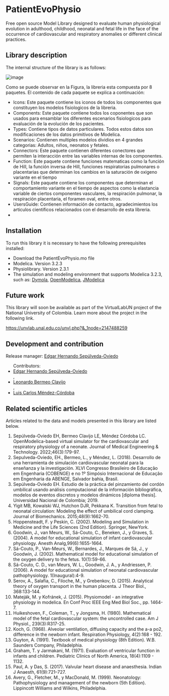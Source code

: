 # PatientEvoPhysio
Free open source Model Library designed to evaluate human physiological evolution in adulthood, childhood, neonatal and fetal life in the face of the occurrence of cardiovascular and respiratory anomalies or different clinical practices.

## Library description

The internal structure of the library is as follows:

![image](https://github.com/ehsepulvedao/PatientEvoPhysio/assets/7245709/b984a87f-c5c8-4d01-8544-f79505e25cea)

Como se puede observar en la Figura, la libreria esta compuesta por 8 paquetes. El contenido de cada paquete se explica a continuación:

<html>
<ul>
<li>Icons: Este paquete contiene los iconos de todos los componentes que constituyen los modelos fisiologicos de la libreria.</li>
<li>Components: Este paquete contiene todos los coponentes que son usados para ensamblar los diferentes escenarios fisiologicos para evaluación de la evolución de los pacientes.</li>
<li>Types: Contiene tipos de datos particulares. Todos estos datos son modificaciones de los datos primitivos de Modelica.</li>
<li>Scenarios: Contienen multiples modelos dividios en 4 grandes categorias: Adultos, niños, neonatos y fetales.</li>
<li>Connectors: Este paquete contienen diferentes conectores que permiten la interacción entre las variables internas de los componentes.
<li>Function: Este paquete contiene funciones matematicas como la función de Hill, la función inversa de Hill, funciones respiratorias pulmonares o placentarias que determinan los cambios en la saturación de oxigeno variante en el tiempo</li>
<li>Signals: Este paquete contiene los componentes que determinan el comportamiento variante en el tiempo de aspectos como la elastancia variable de ciertos componentes vasculares, la respiración pulmonar, la respiración placentaria, el foramen oval, entre otros.</li>
<li>UsersGuide: Contienen información de contacto, agradecimientos  los articulos cientificos relacionados con el desarrollo de esta libreria.</li>
<li></li>
</ul>
</html>


## Installation

To run this library it is necessary to have the following prerequisites installed:

<html>
<ul>
<li>Download the PatientEvoPhysio.mo file</li>
<li>Modelica. Version 3.2.3</li>
<li>Physiolibrary. Version 2.3.1</li>
<li>The simulation and modeling environment that supports Modelica 3.2.3, such as: 
  <a href="https://www.3ds.com/fr/produits-et-services/catia/produits/dymola/">Dymola</a>,
  <a href="https://openmodelica.org/">OpenModelica</a>,
  <a href="https://jmodelica.org/">JModelica</a>
</li>
</ul>
</html>

## Future work

This library will soon be available as part of the VirtualLabUN project of the National University of Colombia. Learn more about the project in the following link.

https://unvlab.unal.edu.co/unvl.php?&_1node=2147488259

## Development and contribution
<html>
<p>Release manager: <a href="https://www.researchgate.net/profile/Edgar-Sepulveda-Oviedo">Edgar Hernando Sep&uacute;lveda-Oviedo</a></p>
<ul>
Contributors:
<li><a href="https://www.researchgate.net/profile/Edgar-Sepulveda-Oviedo">Edgar Hernando Sep&uacute;lveda-Oviedo</a></li>, 
<li><a href="https://www.researchgate.net/profile/Leonardo-Bermeo">Leonardo Bermeo Clavijo</a></li>, 
<li><a href="https://www.researchgate.net/profile/Luis-Mendez-Cordoba">Luis Carlos M&eacute;ndez-C&oacute;rdoba</a></li>
</ul>

## Related scientific articles
<html>
<p>Articles related to the data and models presented in this library are listed below. </p>
<ol>
<li>Sep&uacute;lveda-Oviedo EH, Bermeo Clavijo LE, M&eacute;ndez C&oacute;rdoba LC.
OpenModelica-based virtual simulator for the cardiovascular and respiratory physiology of a neonate. Journal of Medical Engineering & Technology. 2022;46(3):179-97.</li>
<li>Sepulveda-Oviedo, EH., Bermeo, L., y M&eacute;ndez, L. (2018). Desarrollo de una herramienta de simulaci&oacute;n cardiovascular neonatal para la enseñanza y la investigaci&oacute;n. XLVI Congresso Brasileiro de Educação em Engenharia (COBENGE) e no 1º Simp&oacute;sio Internacional de Educação em Engenharia da ABENGE, Salvador bahia, Brasil.</li>
<li>Sep&uacute;lveda-Oviedo EH. Estudio de la pr&aacute;ctica del pinzamiento del cord&oacute;n umbilical usando an&aacute;lisis computacional de la informaci&oacute;n bibliogr&aacute;fica, modelos de eventos discretos y modelos din&aacute;micos [diploma thesis]. Universidad Nacional de Colombia; 2019.</li>

<li>Yigit MB, Kowalski WJ, Hutchon DJR, Pekkana K. Transition from fetal to neonatal circulation: Modeling the effect of umbilical cord clamping. Journal of Biomechanics. 2015;48(9):1662-70.</li>

<li>Hoppensteadt, F. y Peskin, C. (2002). Modeling and Simulation in Medicine and the Life Sciences (2nd Edition). Springer, NewYork.</li>

<li>Goodwin, J., van Meurs, W., S&aacute;-Couto, C., Beneken, J., y Graves, S. (2004). A model for educational simulation of infant cardiovascular physiology. Anesth Analg,99(6):1655-1664. </li>
<li>S&aacute;-Couto, P., Van-Meurs, W., Bernardes, J., Marques de S&aacute;, J., y Goodwin, J. (2002). Mathematical model for educational simulation of the oxygen delivery to the fetus. 10(1):59-66.</li>
<li>S&aacute;-Couto, C. D., van Meurs, W. L., Goodwin, J. A., y Andriessen, P. (2006). A model for educational simulation of neonatal cardiovascular pathophysiology. 1(Inaugural):4-9.</li>

<li>Serov, A., Salafia, C., Filoche, M., y Grebenkov, D. (2015). Analytical theory of oxygen transport in the human placenta. J Theor Biol., 368:133-144.</li>

<li>Matej&aacute;k, M. y Kofr&aacute;nek, J. (2015). Physiomodel - an integrative physiology in modelica. En Conf Proc IEEE Eng Med Biol Soc., pp. 1464-7.</li>

<li>Huikeshoven, F., Coleman, T., y Jongsma, H. (1980). Mathematical model of the fetal cardiovascular system: the uncontrolled case. Am J Physiol., 239(3):R317-25.</li>

<li>Koch, G. (1968). Alveolar ventilation, diffusing capacity and the a-a po2, difference in the newborn infant. Respiration Physiology, 4(2):168 - 192.</li>

<li>Guyton, A. (1991). Textbook of medical physiology (8th Edition). W.B. Saunders Company, Philadelphia.</li>

<li>Graham, T. y Jarmakani, M. (1971). Evaluation of ventricular function in infants and children. Pediatric Clinics of North America, 18(4):1109 - 1132.</li>

<li>Paul, A. y Das, S. (2017). Valvular heart disease and anaesthesia. Indian J Anaesth, 61(9):721–727.</li>

<li>Avery, G., Fletcher, M., y MacDonald, M. (1999). Neonatology: Pathophysiology and management of the newborn (5th Edition). Lippincott Williams and Wilkins, Philadelphia.</li>
</ol>
</html>


